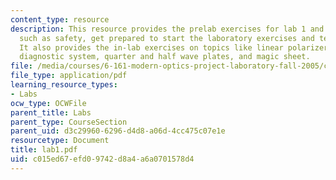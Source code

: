 ```yaml
---
content_type: resource
description: This resource provides the prelab exercises for lab 1 and contains topics
  such as safety, get prepared to start the laboratory exercises and telescope design.
  It also provides the in-lab exercises on topics like linear polarizer, two-polarizer
  diagnostic system, quarter and half wave plates, and magic sheet.
file: /media/courses/6-161-modern-optics-project-laboratory-fall-2005/c015ed67efd09742d8a4a6a0701578d4_lab1.pdf
file_type: application/pdf
learning_resource_types:
- Labs
ocw_type: OCWFile
parent_title: Labs
parent_type: CourseSection
parent_uid: d3c29960-6296-d4d8-a06d-4cc475c07e1e
resourcetype: Document
title: lab1.pdf
uid: c015ed67-efd0-9742-d8a4-a6a0701578d4
---
```

